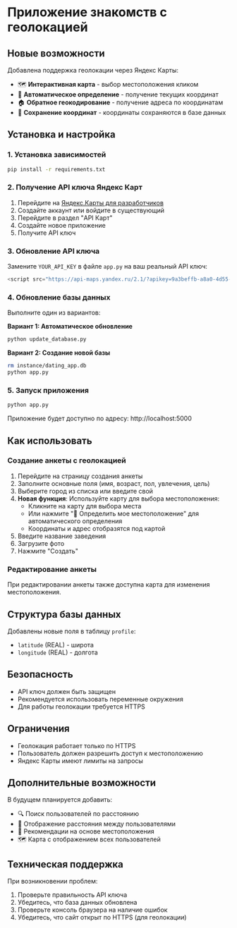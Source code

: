 # Приложение знакомств с геолокацией

## Новые возможности

Добавлена поддержка геолокации через Яндекс Карты:

- 🗺️ **Интерактивная карта** - выбор местоположения кликом
- 📍 **Автоматическое определение** - получение текущих координат
- 🏠 **Обратное геокодирование** - получение адреса по координатам
- 💾 **Сохранение координат** - координаты сохраняются в базе данных

## Установка и настройка

### 1. Установка зависимостей

```bash
pip install -r requirements.txt
```

### 2. Получение API ключа Яндекс Карт

1. Перейдите на [Яндекс.Карты для разработчиков](https://developer.tech.yandex.ru/)
2. Создайте аккаунт или войдите в существующий
3. Перейдите в раздел "API Карт"
4. Создайте новое приложение
5. Получите API ключ

### 3. Обновление API ключа

Замените `YOUR_API_KEY` в файле `app.py` на ваш реальный API ключ:

```javascript
<script src="https://api-maps.yandex.ru/2.1/?apikey=9a3beffb-a8a0-4d55-850f-d258dd28c104&lang=ru_RU" type="text/javascript"></script>
```

### 4. Обновление базы данных

Выполните один из вариантов:

**Вариант 1: Автоматическое обновление**
```bash
python update_database.py
```

**Вариант 2: Создание новой базы**
```bash
rm instance/dating_app.db
python app.py
```

### 5. Запуск приложения

```bash
python app.py
```

Приложение будет доступно по адресу: http://localhost:5000

## Как использовать

### Создание анкеты с геолокацией

1. Перейдите на страницу создания анкеты
2. Заполните основные поля (имя, возраст, пол, увлечения, цель)
3. Выберите город из списка или введите свой
4. **Новая функция**: Используйте карту для выбора местоположения:
   - Кликните на карту для выбора места
   - Или нажмите "📍 Определить мое местоположение" для автоматического определения
   - Координаты и адрес отобразятся под картой
5. Введите название заведения
6. Загрузите фото
7. Нажмите "Создать"

### Редактирование анкеты

При редактировании анкеты также доступна карта для изменения местоположения.

## Структура базы данных

Добавлены новые поля в таблицу `profile`:

- `latitude` (REAL) - широта
- `longitude` (REAL) - долгота

## Безопасность

- API ключ должен быть защищен
- Рекомендуется использовать переменные окружения
- Для работы геолокации требуется HTTPS

## Ограничения

- Геолокация работает только по HTTPS
- Пользователь должен разрешить доступ к местоположению
- Яндекс Карты имеют лимиты на запросы

## Дополнительные возможности

В будущем планируется добавить:

- 🔍 Поиск пользователей по расстоянию
- 📏 Отображение расстояния между пользователями
- 🎯 Рекомендации на основе местоположения
- 🗺️ Карта с отображением всех пользователей

## Техническая поддержка

При возникновении проблем:

1. Проверьте правильность API ключа
2. Убедитесь, что база данных обновлена
3. Проверьте консоль браузера на наличие ошибок
4. Убедитесь, что сайт открыт по HTTPS (для геолокации) 